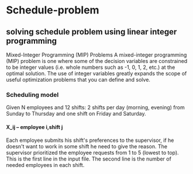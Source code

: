 # Schedule-problem
## solving schedule problem using linear integer programming

Mixed-Integer Programming (MIP) Problems
A mixed-integer programming (MIP) problem is one where some of the decision variables are constrained to be integer values (i.e. whole numbers such as -1, 0, 1, 2, etc.) at the optimal solution.  The use of integer variables greatly expands the scope of useful optimization problems that you can define and solve.

### Scheduling model
Given N employees and 12 shifts: 2 shifts per day (morning, evening) from Sunday to Thursday and one shift on Friday and Saturday. 
#### X_ij  – employee i,shift j 
Each employee submits his shift's preferences to the supervisor, if he doesn't want to work in some shift he need to give the reason. 
The supervisor prioritized the employee requests from 1 to 5 (lowest to top). This is the first line in the input file. The second line is the number of needed employees in each shift.







